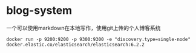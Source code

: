 # blog-system

一个可以使用markdown在本地写作，使用git上传的个人博客系统

```shell
docker run -p 9200:9200 -p 9300:9300 -e "discovery.type=single-node" docker.elastic.co/elasticsearch/elasticsearch:6.2.2
```
